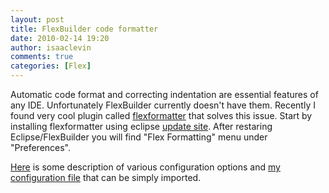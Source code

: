 ```yaml
---
layout: post
title: FlexBuilder code formatter
date: 2010-02-14 19:20
author: isaaclevin
comments: true
categories: [Flex]
---
```

Automatic code format and correcting indentation are essential features of any IDE. Unfortunately FlexBuilder currently doesn't have them. Recently I found very cool plugin called <a href="http://code.google.com/p/flexformatter/">flexformatter</a> that solves this issue. Start by installing flexformatter using eclipse <a href="http://flexformatter.googlecode.com/svn/trunk/FlexFormatter/FlexPrettyPrintCommandUpdateSite/">update site</a>. After restaring Eclipse/FlexBuilder you will find "Flex Formatting" menu under "Preferences".

<a href="http://sourceforge.net/docman/display_doc.php?docid=137421&amp;group_id=248408">Here</a> is some description of various configuration options and <a href="http://wiki.jpragma.com/files/flex-format.properties">my configuration file</a> that can be simply imported.

